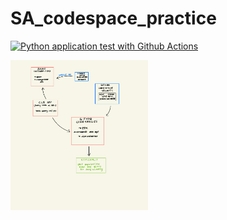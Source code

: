 # SA_codespace_practice

[![Python application test with Github Actions](https://github.com/nogibjj/SA_codespace_practice/actions/workflows/main.yml/badge.svg)](https://github.com/nogibjj/SA_codespace_practice/actions/workflows/main.yml)

<p>
    <img src="dblib/proj1diagram.pdf" width="220" height="240" />
</p>
